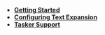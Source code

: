 * [<b>Getting Started</b>](getting-started.md)
* [<b>Configuring Text Expansion</b>](text-expansion-configuration.md) 
* [<b>Tasker Support</b>](tasker-support.md)